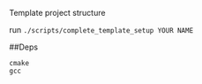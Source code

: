 Template project structure

run `./scripts/complete_template_setup YOUR NAME`

##Deps
```
cmake
gcc
```
